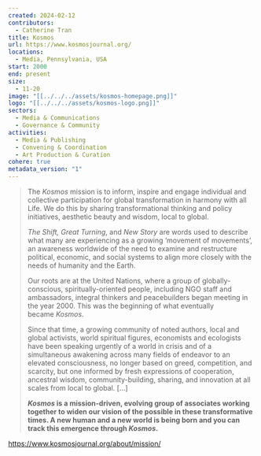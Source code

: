 ```yaml
---
created: 2024-02-12
contributors:
  - Catherine Tran
title: Kosmos
url: https://www.kosmosjournal.org/
locations:
  - Media, Pennsylvania, USA
start: 2000
end: present
size:
  - 11-20
image: "[[../../../assets/kosmos-homepage.png]]"
logo: "[[../../../assets/kosmos-logo.png]]"
sectors:
  - Media & Communications
  - Governance & Community
activities:
  - Media & Publishing
  - Convening & Coordination
  - Art Production & Curation
cohere: true
metadata_version: "1"
---
```

>The _Kosmos_ mission is to inform, inspire and engage individual and collective participation for global transformation in harmony with all Life. We do this by sharing transformational thinking and policy initiatives, aesthetic beauty and wisdom, local to global.
>
>_The Shift, Great Turning_, and _New Story_ are words used to describe what many are experiencing as a growing ‘movement of movements’, an awareness worldwide of the need to examine and restructure political, economic, and social systems to align more closely with the needs of humanity and the Earth.
>
>Our roots are at the United Nations, where a group of globally-conscious, spiritually-oriented people, including NGO staff and ambassadors, integral thinkers and peacebuilders began meeting in the year 2000. This was the beginning of what eventually became _Kosmos_.
>
>Since that time, a growing community of noted authors, local and global activists, world spiritual figures, economists and ecologists have been speaking urgently of a world in crisis and of a simultaneous awakening across many fields of endeavor to an elevated consciousness, no longer based on greed, competition, and scarcity, but one informed by fresh expressions of cooperation, ancestral wisdom, community-building, sharing, and innovation at all scales from local to global. [...]
>
>**_Kosmos_ is a mission-driven, evolving group of associates working together to widen our vision of the possible in these transformative times. A new human and a new world is being born and you can track this emergence through _Kosmos_.**

https://www.kosmosjournal.org/about/mission/









